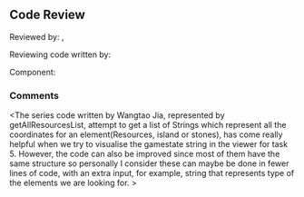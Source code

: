 ## Code Review

Reviewed by: <Xinwen Cao>, <u7305675>

Reviewing code written by: <Wangtao Jia> <u7370733>

Component: <getAllResourcesList etc.>

### Comments 

<The series code written by Wangtao Jia, represented by getAllResourcesList, attempt to get a list of Strings which represent all the coordinates for an element(Resources, island or stones), has come really helpful when we try to visualise the gamestate string in the viewer for task 5. However, the code can also be improved since most of them have the same structure so personally I consider these can maybe be done in fewer lines of code, with an extra input, for example, string that represents type of the elements we are looking for. >


